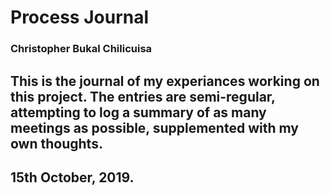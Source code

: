 # Process Journal
### Christopher Bukal Chilicuisa
This is the journal of my experiances working on this project. The entries are semi-regular, attempting to log a summary of as many meetings as possible, supplemented with my own thoughts.
---

## 15th October, 2019.
